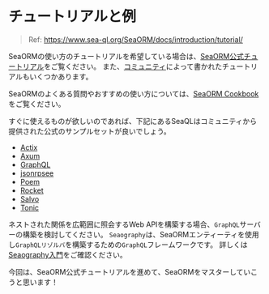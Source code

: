 # チュートリアルと例

> Ref: https://www.sea-ql.org/SeaORM/docs/introduction/tutorial/

SeaORMの使い方のチュートリアルを希望している場合は、[SeaORM公式チュートリアル](https://www.sea-ql.org/sea-orm-tutorial/)をご覧ください。
また、[コミュニティ](https://github.com/SeaQL/sea-orm/blob/master/COMMUNITY.md#learning-resources)によって書かれたチュートリアルもいくつかあります。

SeaORMのよくある質問やおすすめの使い方については、[SeaORM Cookbook](https://www.sea-ql.org/sea-orm-cookbook/)をご覧ください。

すぐに使えるものが欲しいのであれば、下記にあるSeaQLはコミュニティから提供された公式のサンプルセットが良いでしょう。

- [Actix](https://github.com/SeaQL/sea-orm/tree/master/examples/actix_example)
- [Axum](https://github.com/SeaQL/sea-orm/tree/master/examples/axum_example)
- [GraphQL](https://github.com/SeaQL/sea-orm/tree/master/examples/graphql_example)
- [jsonrpsee](https://github.com/SeaQL/sea-orm/tree/master/examples/jsonrpsee_example)
- [Poem](https://github.com/SeaQL/sea-orm/tree/master/examples/poem_example)
- [Rocket](https://github.com/SeaQL/sea-orm/tree/master/examples/rocket_example)
- [Salvo](https://github.com/SeaQL/sea-orm/tree/master/examples/salvo_example)
- [Tonic](https://github.com/SeaQL/sea-orm/tree/master/examples/tonic_example)

ネストされた関係を広範囲に照会するWeb APIを構築する場合、`GraphQL`サーバーの構築を検討してください。
`Seaography`は、SeaORMエンティーティを使用し`GraphQLリゾルバ`を構築するための`GraphQL`フレームワークです。
詳しくは[Seaography入門](https://www.sea-ql.org/blog/2022-09-27-getting-started-with-seaography/)をご確認ください。

今回は、SeaORM公式チュートリアルを進めて、SeaORMをマスターしていこうと思います！
